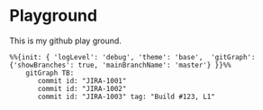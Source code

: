 # Playground
This is my github play ground. 
``` mermaid
%%{init: { 'logLevel': 'debug', 'theme': 'base',  'gitGraph': {'showBranches': true, 'mainBranchName': 'master'} }}%%
    gitGraph TB:
       commit id: "JIRA-1001"
       commit id: "JIRA-1002"
       commit id: "JIRA-1003" tag: "Build #123, L1"
     
```
